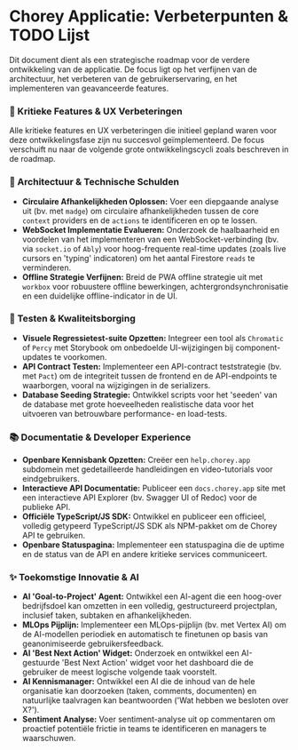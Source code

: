 # Chorey Applicatie: Verbeterpunten & TODO Lijst

Dit document dient als een strategische roadmap voor de verdere ontwikkeling van de applicatie. De focus ligt op het verfijnen van de architectuur, het verbeteren van de gebruikerservaring, en het implementeren van geavanceerde features.

### 🚀 Kritieke Features & UX Verbeteringen

Alle kritieke features en UX verbeteringen die initieel gepland waren voor deze ontwikkelingsfase zijn nu succesvol geïmplementeerd. De focus verschuift nu naar de volgende grote ontwikkelingscycli zoals beschreven in de roadmap.

### 🧹 Architectuur & Technische Schulden

-   **Circulaire Afhankelijkheden Oplossen:** Voer een diepgaande analyse uit (bv. met `madge`) om circulaire afhankelijkheden tussen de core `context` providers en de `actions` te identificeren en op te lossen.
-   **WebSocket Implementatie Evalueren:** Onderzoek de haalbaarheid en voordelen van het implementeren van een WebSocket-verbinding (bv. via `socket.io` of `Ably`) voor hoog-frequente real-time updates (zoals live cursors en 'typing' indicatoren) om het aantal Firestore `reads` te verminderen.
-   **Offline Strategie Verfijnen:** Breid de PWA offline strategie uit met `workbox` voor robuustere offline bewerkingen, achtergrondsynchronisatie en een duidelijke offline-indicator in de UI.

### 🧪 Testen & Kwaliteitsborging

-   **Visuele Regressietest-suite Opzetten:** Integreer een tool als `Chromatic` of `Percy` met Storybook om onbedoelde UI-wijzigingen bij component-updates te voorkomen.
-   **API Contract Testen:** Implementeer een API-contract teststrategie (bv. met `Pact`) om de integriteit tussen de frontend en de API-endpoints te waarborgen, vooral na wijzigingen in de serializers.
-   **Database Seeding Strategie:** Ontwikkel scripts voor het 'seeden' van de database met grote hoeveelheden realistische data voor het uitvoeren van betrouwbare performance- en load-tests.

### 📚 Documentatie & Developer Experience

-   **Openbare Kennisbank Opzetten:** Creëer een `help.chorey.app` subdomein met gedetailleerde handleidingen en video-tutorials voor eindgebruikers.
-   **Interactieve API Documentatie:** Publiceer een `docs.chorey.app` site met een interactieve API Explorer (bv. Swagger UI of Redoc) voor de publieke API.
-   **Officiële TypeScript/JS SDK:** Ontwikkel en publiceer een officieel, volledig getypeerd TypeScript/JS SDK als NPM-pakket om de Chorey API te gebruiken.
-   **Openbare Statuspagina:** Implementeer een statuspagina die de uptime en de status van de API en andere kritieke services communiceert.

### ✨ Toekomstige Innovatie & AI

-   **AI 'Goal-to-Project' Agent:** Ontwikkel een AI-agent die een hoog-over bedrijfsdoel kan omzetten in een volledig, gestructureerd projectplan, inclusief taken, subtaken en afhankelijkheden.
-   **MLOps Pijplijn:** Implementeer een MLOps-pijplijn (bv. met Vertex AI) om de AI-modellen periodiek en automatisch te finetunen op basis van geanonimiseerde gebruikersfeedback.
-   **AI 'Best Next Action' Widget:** Onderzoek en ontwikkel een AI-gestuurde 'Best Next Action' widget voor het dashboard die de gebruiker de meest logische volgende taak voorstelt.
-   **AI Kennismanager:** Ontwikkel een AI die de inhoud van de hele organisatie kan doorzoeken (taken, comments, documenten) en natuurlijke taalvragen kan beantwoorden ('Wat hebben we besloten over X?').
-   **Sentiment Analyse:** Voer sentiment-analyse uit op commentaren om proactief potentiële frictie in teams te identificeren en managers te waarschuwen.
